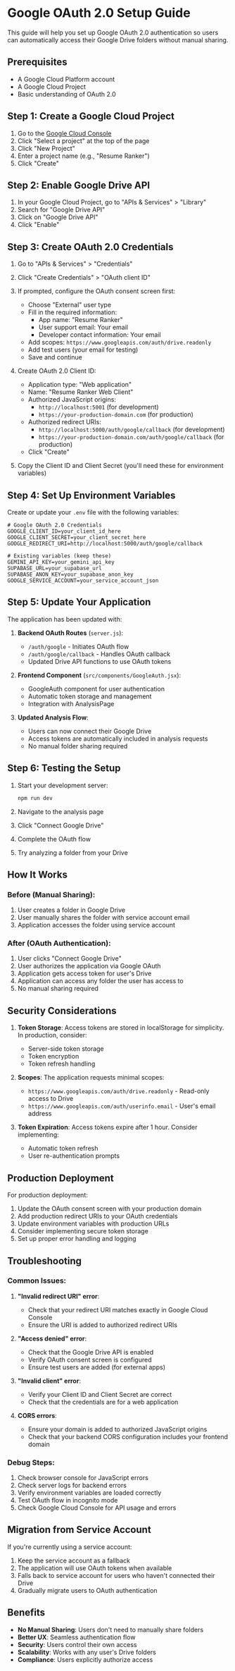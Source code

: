 # Google OAuth 2.0 Setup Guide

This guide will help you set up Google OAuth 2.0 authentication so users can automatically access their Google Drive folders without manual sharing.

## Prerequisites

- A Google Cloud Platform account
- A Google Cloud Project
- Basic understanding of OAuth 2.0

## Step 1: Create a Google Cloud Project

1. Go to the [Google Cloud Console](https://console.cloud.google.com/)
2. Click "Select a project" at the top of the page
3. Click "New Project"
4. Enter a project name (e.g., "Resume Ranker")
5. Click "Create"

## Step 2: Enable Google Drive API

1. In your Google Cloud Project, go to "APIs & Services" > "Library"
2. Search for "Google Drive API"
3. Click on "Google Drive API"
4. Click "Enable"

## Step 3: Create OAuth 2.0 Credentials

1. Go to "APIs & Services" > "Credentials"
2. Click "Create Credentials" > "OAuth client ID"
3. If prompted, configure the OAuth consent screen first:

   - Choose "External" user type
   - Fill in the required information:
     - App name: "Resume Ranker"
     - User support email: Your email
     - Developer contact information: Your email
   - Add scopes: `https://www.googleapis.com/auth/drive.readonly`
   - Add test users (your email for testing)
   - Save and continue

4. Create OAuth 2.0 Client ID:

   - Application type: "Web application"
   - Name: "Resume Ranker Web Client"
   - Authorized JavaScript origins:
     - `http://localhost:5001` (for development)
     - `https://your-production-domain.com` (for production)
   - Authorized redirect URIs:
     - `http://localhost:5000/auth/google/callback` (for development)
     - `https://your-production-domain.com/auth/google/callback` (for production)
   - Click "Create"

5. Copy the Client ID and Client Secret (you'll need these for environment variables)

## Step 4: Set Up Environment Variables

Create or update your `.env` file with the following variables:

```env
# Google OAuth 2.0 Credentials
GOOGLE_CLIENT_ID=your_client_id_here
GOOGLE_CLIENT_SECRET=your_client_secret_here
GOOGLE_REDIRECT_URI=http://localhost:5000/auth/google/callback

# Existing variables (keep these)
GEMINI_API_KEY=your_gemini_api_key
SUPABASE_URL=your_supabase_url
SUPABASE_ANON_KEY=your_supabase_anon_key
GOOGLE_SERVICE_ACCOUNT=your_service_account_json
```

## Step 5: Update Your Application

The application has been updated with:

1. **Backend OAuth Routes** (`server.js`):

   - `/auth/google` - Initiates OAuth flow
   - `/auth/google/callback` - Handles OAuth callback
   - Updated Drive API functions to use OAuth tokens

2. **Frontend Component** (`src/components/GoogleAuth.jsx`):

   - GoogleAuth component for user authentication
   - Automatic token storage and management
   - Integration with AnalysisPage

3. **Updated Analysis Flow**:
   - Users can now connect their Google Drive
   - Access tokens are automatically included in analysis requests
   - No manual folder sharing required

## Step 6: Testing the Setup

1. Start your development server:

   ```bash
   npm run dev
   ```

2. Navigate to the analysis page
3. Click "Connect Google Drive"
4. Complete the OAuth flow
5. Try analyzing a folder from your Drive

## How It Works

### Before (Manual Sharing):

1. User creates a folder in Google Drive
2. User manually shares the folder with service account email
3. Application accesses the folder using service account

### After (OAuth Authentication):

1. User clicks "Connect Google Drive"
2. User authorizes the application via Google OAuth
3. Application gets access token for user's Drive
4. Application can access any folder the user has access to
5. No manual sharing required

## Security Considerations

1. **Token Storage**: Access tokens are stored in localStorage for simplicity. In production, consider:

   - Server-side token storage
   - Token encryption
   - Token refresh handling

2. **Scopes**: The application requests minimal scopes:

   - `https://www.googleapis.com/auth/drive.readonly` - Read-only access to Drive
   - `https://www.googleapis.com/auth/userinfo.email` - User's email address

3. **Token Expiration**: Access tokens expire after 1 hour. Consider implementing:
   - Automatic token refresh
   - User re-authentication prompts

## Production Deployment

For production deployment:

1. Update the OAuth consent screen with your production domain
2. Add production redirect URIs to your OAuth credentials
3. Update environment variables with production URLs
4. Consider implementing secure token storage
5. Set up proper error handling and logging

## Troubleshooting

### Common Issues:

1. **"Invalid redirect URI" error**:

   - Check that your redirect URI matches exactly in Google Cloud Console
   - Ensure the URI is added to authorized redirect URIs

2. **"Access denied" error**:

   - Check that the Google Drive API is enabled
   - Verify OAuth consent screen is configured
   - Ensure test users are added (for external apps)

3. **"Invalid client" error**:

   - Verify your Client ID and Client Secret are correct
   - Check that the credentials are for a web application

4. **CORS errors**:
   - Ensure your domain is added to authorized JavaScript origins
   - Check that your backend CORS configuration includes your frontend domain

### Debug Steps:

1. Check browser console for JavaScript errors
2. Check server logs for backend errors
3. Verify environment variables are loaded correctly
4. Test OAuth flow in incognito mode
5. Check Google Cloud Console for API usage and errors

## Migration from Service Account

If you're currently using a service account:

1. Keep the service account as a fallback
2. The application will use OAuth tokens when available
3. Falls back to service account for users who haven't connected their Drive
4. Gradually migrate users to OAuth authentication

## Benefits

- **No Manual Sharing**: Users don't need to manually share folders
- **Better UX**: Seamless authentication flow
- **Security**: Users control their own access
- **Scalability**: Works with any user's Drive folders
- **Compliance**: Users explicitly authorize access
